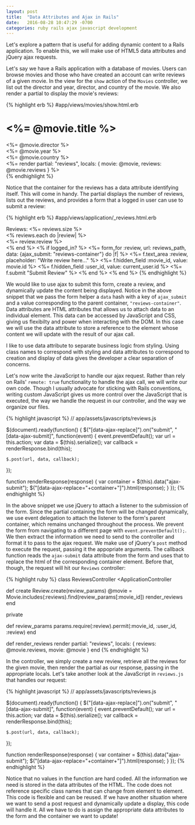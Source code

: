 ```yaml
---
layout: post
title:  "Data Attributes and Ajax in Rails"
date:   2016-08-28 10:47:29 -0700
categories: ruby rails ajax javascript development
---
```


Let's explore a pattern that is useful for adding dynamic content to a Rails application.  To enable this, we will make use of HTML5 data attributes and jQuery ajax requests.

Let's say we have a Rails application with a database of movies. Users can browse movies and those who have created an account can write reviews of a given movie.  In the view for the `show` action of the `Movies` controller, we list out the director and year, director, and country of the movie.  We also render a partial to display the movie's reviews:

{% highlight erb %}
#app/views/movies/show.html.erb

<h1> <%= @movie.title %></h1>
<div class="movie-info">
  <div><%= @movie.director %></div>
  <div><%= @movie.year %></div>
  <div><%= @movie.country %></div>
</div>

<div data-ajax-replace="reviews-container">
  <%= render partial: "reviews", locals: {  movie: @movie, reviews: @movie.reviews } %>
</div>
{% endhighlight %}

Notice that the container for the reviews has a data attribute identifying itself. This will come in handy. The partial displays the number of reviews, lists out the reviews, and provides a form that a logged in user can use to submit a review:

{% highlight erb %}
#app/views/application/_reviews.html.erb

<div>Reviews: <%= reviews.size %></div>
<% reviews.each do |review| %>
  <div><%= review.review %></div>
<% end  %>
<% if logged_in? %>
  <%= form_for :review, url: reviews_path, data: {ajax_submit: "reviews-container"} do |f| %>
    <%= f.text_area :review, placeholder: "Write review here..." %>
    <%= f.hidden_field :movie_id, value: movie.id %>
    <%= f.hidden_field :user_id, value: current_user.id %>
    <%= f.submit "Submit Review"  %>
  <% end %>
<% end %>
{% endhighlight %}

We would like to use ajax to submit this form, create a review, and dynamically update the content being displayed. Notice in the above snippet that we pass the form helper a `data` hash with a key of `ajax_submit` and a value corresponding to the parent container, `"reviews-container"`. Data attributes are HTML attributes that allows us to attach data to an individual element. This data can be accessed by JavaScript and CSS, giving us flexibilty and power when interacting with the DOM. In this case we will use the data attribute to store a reference to the element whose content we will update with the result of our ajax call.

I like to use data attribute to separate business logic from styling. Using class names to correspond with styling and data attributes to correspond to creation and display of data gives the developer a clear separation of concerns.

Let's now write the JavaScript to handle our ajax request. Rather than rely on Rails' `remote: true` functionality to handle the ajax call, we will write our own code. Though I usually advocate for sticking with Rails conventions, writing custom JavaScript gives us more control over the JavaScript that is executed, the way we handle the request in our controller, and the way we organize our files.

{% highlight javascript %}
// app/assets/javascripts/reviews.js

$(document).ready(function() {
  $("[data-ajax-replace]").on("submit", "[data-ajax-submit]", function(event) {
    event.preventDefault();
    var url = this.action;
    var data = $(this).serialize();
    var callback = renderResponse.bind(this);

    $.post(url, data, callback);
  });

  function renderResponse(response) {
    var container = $(this).data("ajax-submit");
    $("[data-ajax-replace="+container+"]").html(response);
  }
});
{% endhighlight %}

In the above snippet we use jQuery to attach a listener to the submission of the form. Since the partial containing the form will be changed dynamically, we use event delegation to attach the listener to the form's parent container, which remains unchanged throughout the process. We prevent the form from navigating to a different page with `event.preventDefault();`. We then extract the information we need to send to the controller and format it to pass to the ajax request. We make use of jQuery's `post` method to execute the request, passing it the appopriate arguments. The callback function reads the `ajax-submit` data attribute from the form and uses that to replace the html of the corresponding container element. Before that, though, the request will hit our `Reviews` controller:

{% highlight ruby %}
class ReviewsController <ApplicationController

  def create
    Review.create(review_params)
    @movie = Movie.includes(:reviews).find(review_params[:movie_id])
    render_reviews
  end

  private

  def review_params
    params.require(:review).permit(:movie_id, :user_id, :review)
  end

  def render_reviews
    render partial: "reviews", locals: { reviews: @movie.reviews, movie: @movie }
  end
{% endhighlight %}

In the controller, we simply create a new review, retrieve all the reviews for the given movie, then render the partial as our response, passing in the appropriate locals. Let's take another look at the JavaScript in `reviews.js` that handles our request:


{% highlight javascript %}
// app/assets/javascripts/reviews.js

$(document).ready(function() {
  $("[data-ajax-replace]").on("submit", "[data-ajax-submit]", function(event) {
    event.preventDefault();
    var url = this.action;
    var data = $(this).serialize();
    var callback = renderResponse.bind(this);

    $.post(url, data, callback);
  });

  function renderResponse(response) {
    var container = $(this).data("ajax-submit");
    $("[data-ajax-replace="+container+"]").html(response);
  }
});
{% endhighlight %}

Notice that no values in the function are hard coded. All the information we need is stored in the data attributes of the HTML. The code does not reference specific class names that can change from element to element. This code is flexible and can be reused. If we have another situation where we want to send a post request and dynamically update a display, this code will handle it.  All we have to do is assign the appropriate data attributes to the form and the container we want to update!